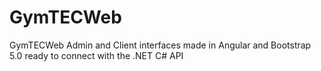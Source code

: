 # GymTECWeb
GymTECWeb Admin and Client interfaces made in Angular and Bootstrap 5.0 ready to connect with the .NET C# API

